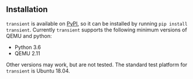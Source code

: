 ## Installation

`transient` is available on [PyPI](https://pypi.org/), so it can be installed by
running `pip install transient`. Currently `transient` supports the following
minimum versions of QEMU and python:

- Python 3.6
- QEMU 2.11

Other versions may work, but are not tested. The standard test platform for
`transient` is Ubuntu 18.04.